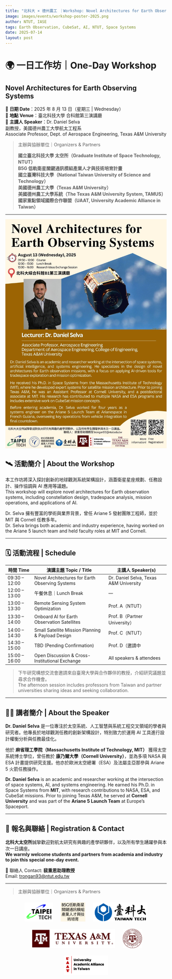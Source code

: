 ```yaml
---
title: "北科大 × 德州農工 ｜Workshop: Novel Architectures for Earth Observing Systems"
image: images/events/workshop-poster-2025.png
author: NTUT, IASE
tags: Earth Observation, CubeSat, AI, NTUT, Space Systems
date: 2025-07-14
layout: post
---
```


# 🌍 一日工作坊｜One-Day Workshop  
## **Novel Architectures for Earth Observing Systems**

📅 **日期 Date**：2025 年 8 月 13 日（星期三 | Wednesday）  
📍 **地點 Venue**：臺北科技大學 合科館第三演講廳  
🎤 **主講人 Speaker**：Dr. Daniel Selva  
副教授，美國德州農工大學航太工程系  
Associate Professor, Dept. of Aerospace Engineering, Texas A&M University  

> 主辦與協辦單位｜Organizers & Partners  
>  
> **國立臺北科技大學 太空所（Graduate Institute of Space Technology, NTUT）**  
> **B5G 低軌衛星關鍵通訊模組產業人才與技術培育計畫**  
> **國立臺灣科技大學（National Taiwan University of Science and Technology）**  
> **美國德州農工大學（Texas A&M University）**  
> **美國德州農工大學系統（The Texas A&M University System, TAMUS）**  
> **國家重點領域國際合作聯盟（UAAT, University Academic Alliance in Taiwan）**

---
<p align="center">
  <img src="/images/blogs/poster-openworkshop-ntut.jpg" alt="一日工作坊海報 Workshop Poster" style="max-width: 100%; height: auto;">
</p>

## 🛰 活動簡介 | About the Workshop

本工作坊將深入探討創新的地球觀測系統架構設計，涵蓋衛星星座規劃、任務設計、操作協調與 AI 應用等議題。  
This workshop will explore novel architectures for Earth observation systems, including constellation design, tradespace analysis, mission operations, and applications of AI.

Dr. Selva 擁有豐富的學術與業界背景，曾任 Ariane 5 發射團隊工程師，並於 MIT 與 Cornell 任教多年。  
Dr. Selva brings both academic and industry experience, having worked on the Ariane 5 launch team and held faculty roles at MIT and Cornell.

---

## 🗓 活動流程 | Schedule

| 時間 Time       | 演講主題 Topic / Title                            | 主講人 Speaker(s)                               |
|----------------|--------------------------------------------------|-------------------------------------------------|
| 09:30 – 12:00  | Novel Architectures for Earth Observing Systems  | Dr. Daniel Selva, Texas A&M University          |
| 12:00 – 13:00  | 午餐休息｜Lunch Break                             | —                                               |
| 13:00 – 13:30  | Remote Sensing System Optimization                | Prof. A（NTUT）                                 |
| 13:30 – 14:00  | Onboard AI for Earth Observation Satellites       | Prof. B（Partner University）                   |
| 14:00 – 14:30  | Small Satellite Mission Planning & Payload Design | Prof. C（NTUT）                                 |
| 14:30 – 15:00  | TBD (Pending Confirmation)                        | Prof. D（邀請中 | Pending）                     |
| 15:00 – 16:00  | Open Discussion & Cross-Institutional Exchange    | All speakers & attendees                        |

> 下午研究構想交流會邀請來自臺灣大學與合作夥伴的教授，介紹研究議題並尋求合作機會。  
> The afternoon session includes professors from Taiwan and partner universities sharing ideas and seeking collaboration.

---

## 👨‍🏫 講者簡介 | About the Speaker

**Dr. Daniel Selva** 是一位專注於太空系統、人工智慧與系統工程交叉領域的學者與研究者。他專長於地球觀測任務的創新架構設計，特別致力於運用 AI 工具進行設計權衡分析與任務最佳化。

他於 **麻省理工學院（Massachusetts Institute of Technology, MIT）** 獲得太空系統博士學位，曾任教於 **康乃爾大學（Cornell University）**，並為多項 NASA 與 ESA 計畫提供研究支援。他亦於歐洲太空總署（ESA）及法屬圭亞那參與 Ariane 5 火箭任務操作。

**Dr. Daniel Selva** is an academic and researcher working at the intersection of space systems, AI, and systems engineering. He earned his Ph.D. in Space Systems from **MIT**, with research contributions to NASA, ESA, and CubeSat missions. Prior to joining Texas A&M, he served at **Cornell University** and was part of the **Ariane 5 Launch Team** at Europe’s Spaceport.

---

## 📩 報名與聯絡 | Registration & Contact

**北科大太空所**誠摯歡迎對航太研究有興趣的產學研夥伴，以及所有學生踴躍參與本次一日講座。  
**We warmly welcome students and partners from academia and industry to join this special one-day event.**

📧 聯絡人 Contact: **裴重恩助理教授**  
Email: [trongan93@ntut.edu.tw](mailto:trongan93@ntut.edu.tw)

---
> 主辦與協辦單位｜Organizers & Partners  

<p align="center">
  <img src="/images/blogs/taipeitech-logo.jpg" alt="NTUT" height="60" style="margin: 10px;">
  <img src="/images/blogs/b5g-logo.png" alt="B5G Talent Program" height="60" style="margin: 10px;">
  <img src="/images/blogs/taiwantech-logo.png" alt="NTUST" height="60" style="margin: 10px;">
  <img src="/images/blogs/tam-logo.jpg" alt="Texas A&M University" height="60" style="margin: 10px;">
  <img src="/images/blogs/tamus-logo.png" alt="TAMUS" height="60" style="margin: 10px;">
  <img src="/images/blogs/uaat-logo.png" alt="UAAT" height="60" style="margin: 10px;">
</p>


